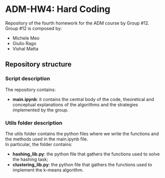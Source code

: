 # ADM-HW4: Hard Coding
Repository of the fourth homework for the ADM course by Group #12.  
Group #12 is composed by:
- Michele Meo
- Giulio Rago
- Vishal Matta

## Repository structure

### Script description
The repository contains:
- **main.ipynb**: it contains the central body of the code, theoretical and conceptual explanations of the algorithms and the strategies implemented by the group.

### Utils folder description
The utils folder contains the python files where we write the functions and the methods used in the main.ipynb file.  
In particular, the folder contains:
- **hashing_lib.py**: the python file that gathers the functions used to solve the hashing task;
- **clustering_lib.py**: the python file that gathers the functions used to implement the k-means algorithm.
